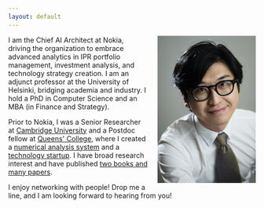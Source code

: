 ```yaml
---
layout: default
---
```


<img src="/images/liang.jpg" style="float:right;width:200px;margin-left:20px">

I am the Chief AI Architect at Nokia, driving the organization to embrace advanced analytics in IPR portfolio management, investment analysis, and technology strategy creation. I am an adjunct professor at the University of Helsinki, bridging academia and industry. I hold a PhD in Computer Science and an MBA (in Finance and Strategy).

Prior to Nokia, I was a Senior Researcher at [Cambridge University](https://www.cl.cam.ac.uk/~lw525/) and a Postdoc fellow at [Queens' College](https://www.queens.cam.ac.uk/), where I created a [numerical analysis system](http://ocaml.xyz) and a [technology startup](https://ikva.ai/). I have broad research interest and have published [two books and many papers](https://liang.ocaml.xyz/research/).

I enjoy networking with people! Drop me a line, and I am looking forward to hearing from you!
